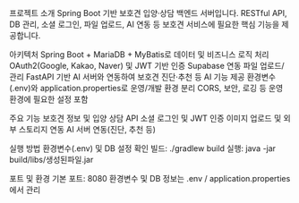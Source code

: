 프로젝트 소개
Spring Boot 기반 보호견 입양·상담 백엔드 서버입니다.
RESTful API, DB 관리, 소셜 로그인, 파일 업로드, AI 연동 등 보호견 서비스에 필요한 핵심 기능을 제공합니다.

아키텍처
Spring Boot + MariaDB + MyBatis로 데이터 및 비즈니스 로직 처리
OAuth2(Google, Kakao, Naver) 및 JWT 기반 인증
Supabase 연동 파일 업로드/관리
FastAPI 기반 AI 서버와 연동하여 보호견 진단·추천 등 AI 기능 제공
환경변수(.env)와 application.properties로 운영/개발 환경 분리
CORS, 보안, 로깅 등 운영 환경에 필요한 설정 포함

주요 기능
보호견 정보 및 입양 상담 API
소셜 로그인 및 JWT 인증
이미지 업로드 및 외부 스토리지 연동
AI 서버 연동(진단, 추천 등)

실행 방법
환경변수(.env) 및 DB 설정 확인
빌드: ./gradlew build
실행: java -jar build/libs/생성된파일.jar

포트 및 환경
기본 포트: 8080
환경변수 및 DB 정보는 .env / application.properties에서 관리
